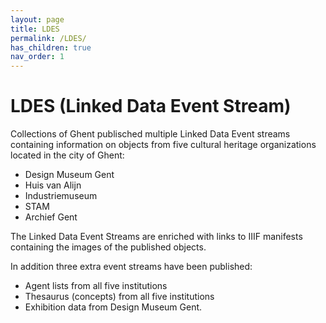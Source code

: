 ```yaml
---
layout: page
title: LDES
permalink: /LDES/
has_children: true
nav_order: 1
---
```


# LDES (Linked Data Event Stream)

Collections of Ghent publisched multiple Linked Data Event streams containing information on objects from five cultural heritage organizations located in the city of Ghent: 
- Design Museum Gent
- Huis van Alijn
- Industriemuseum
- STAM
- Archief Gent

The Linked Data Event Streams are enriched with links to IIIF manifests containing the images of the published objects. 

In addition three extra event streams have been published: 
- Agent lists from all five institutions 
- Thesaurus (concepts) from all five institutions
- Exhibition data from Design Museum Gent.
